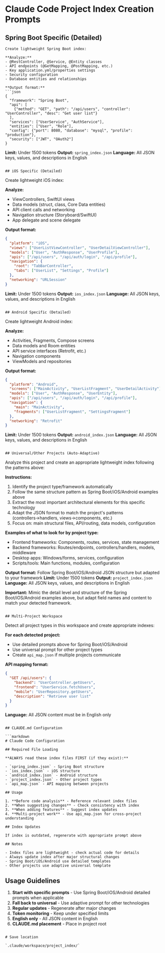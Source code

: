 # Claude Code Project Index Creation Prompts

## Spring Boot Specific (Detailed)

```
Create lightweight Spring Boot index:

**Analyze:**
- @RestController, @Service, @Entity classes
- API endpoints (@GetMapping, @PostMapping, etc.)
- Key application.yml/properties settings
- Security configuration
- Database entities and relationships

**Output format:**
```json
{
  "framework": "Spring Boot",
  "api": [
    {"method": "GET", "path": "/api/users", "controller": "UserController", "desc": "Get user list"}
  ],
  "services": ["UserService", "AuthService"],
  "entities": ["User", "Role"],
  "config": {"port": 8080, "database": "mysql", "profile": "production"},
  "security": ["JWT", "OAuth2"]
}
```

**Limit:** Under 1500 tokens
**Output:** `spring_index.json`
**Language:** All JSON keys, values, and descriptions in English
```

## iOS Specific (Detailed)

```
Create lightweight iOS index:

**Analyze:**
- ViewControllers, SwiftUI views
- Data models (struct, class, Core Data entities)
- API client calls and networking
- Navigation structure (Storyboard/SwiftUI)
- App delegate and scene delegate

**Output format:**
```json
{
  "platform": "iOS",
  "views": ["UserListViewController", "UserDetailViewController"],
  "models": ["User", "AuthResponse", "UserProfile"],
  "apis": ["/api/users", "/api/auth/login", "/api/profile"],
  "navigation": {
    "root": "TabBarController", 
    "tabs": ["UserList", "Settings", "Profile"]
  },
  "networking": "URLSession"
}
```

**Limit:** Under 1500 tokens
**Output:** `ios_index.json`
**Language:** All JSON keys, values, and descriptions in English
```

## Android Specific (Detailed)

```
Create lightweight Android index:

**Analyze:**
- Activities, Fragments, Compose screens
- Data models and Room entities
- API service interfaces (Retrofit, etc.)
- Navigation components
- ViewModels and repositories

**Output format:**
```json
{
  "platform": "Android",
  "screens": ["MainActivity", "UserListFragment", "UserDetailActivity"],
  "models": ["User", "AuthResponse", "UserEntity"],
  "apis": ["/api/users", "/api/auth/login", "/api/profile"],
  "navigation": {
    "main": "MainActivity",
    "fragments": ["UserListFragment", "SettingsFragment"]
  },
  "networking": "Retrofit"
}
```

**Limit:** Under 1500 tokens
**Output:** `android_index.json`
**Language:** All JSON keys, values, and descriptions in English
```

## Universal/Other Projects (Auto-Adaptive)

```
Analyze this project and create an appropriate lightweight index following the patterns above:

**Instructions:**
1. Identify the project type/framework automatically
2. Follow the same structure pattern as Spring Boot/iOS/Android examples above
3. Extract the most important architectural elements for this specific technology
4. Adapt the JSON format to match the project's patterns (controllers→handlers, views→components, etc.)
5. Focus on: main structural files, API/routing, data models, configuration

**Examples of what to look for by project type:**
- Frontend frameworks: Components, routes, services, state management
- Backend frameworks: Routes/endpoints, controllers/handlers, models, middleware
- Desktop apps: Windows/forms, services, configuration
- Scripts/tools: Main functions, modules, configuration

**Output format:** Follow Spring Boot/iOS/Android JSON structure but adapted to your framework
**Limit:** Under 1500 tokens
**Output:** `project_index.json`
**Language:** All JSON keys, values, and descriptions in English

**Important:** Mimic the detail level and structure of the Spring Boot/iOS/Android examples above, but adapt field names and content to match your detected framework.
```

## Multi-Project Workspace

```
Detect all project types in this workspace and create appropriate indexes:

**For each detected project:**
- Use detailed prompts above for Spring Boot/iOS/Android
- Use universal prompt for other project types
- Create `api_map.json` if multiple projects communicate

**API mapping format:**
```json
{
  "GET /api/users": {
    "backend": "UserController.getUsers",
    "frontend": "UserService.fetchUsers",
    "mobile": "UserRepository.getUsers",
    "description": "Retrieve user list"
  }
}
```

**Language:** All JSON content must be in English only
```

## CLAUDE.md Configuration

```markdown
# Claude Code Configuration

## Required File Loading

**ALWAYS read these index files FIRST (if they exist):**

- `spring_index.json` - Spring Boot structure
- `ios_index.json` - iOS structure
- `android_index.json` - Android structure
- `project_index.json` - Other project types
- `api_map.json` - API mapping between projects

## Usage

1. **Before code analysis** - Reference relevant index files
2. **When suggesting changes** - Check consistency with index
3. **When adding features** - Suggest index updates
4. **Multi-project work** - Use api_map.json for cross-project understanding

## Index Updates

If index is outdated, regenerate with appropriate prompt above

## Notes

- Index files are lightweight - check actual code for details
- Always update index after major structural changes
- Spring Boot/iOS/Android use detailed templates
- Other projects use adaptive universal template
```

## Usage Guidelines

1. **Start with specific prompts** - Use Spring Boot/iOS/Android detailed prompts when applicable
2. **Fall back to universal** - Use adaptive prompt for other technologies
3. **Regular updates** - Regenerate after major changes
4. **Token monitoring** - Keep under specified limits
5. **English only** - All JSON content in English
6. **CLAUDE.md placement** - Place in project root
```

# Save location

`.claude/workspace/project_index/`